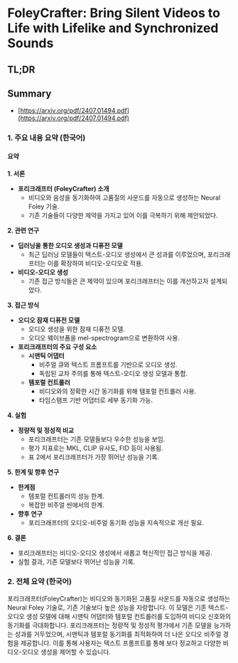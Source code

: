 # FoleyCrafter: Bring Silent Videos to Life with Lifelike and Synchronized Sounds
## TL;DR
## Summary
- [https://arxiv.org/pdf/2407.01494.pdf](https://arxiv.org/pdf/2407.01494.pdf)

### 1. 주요 내용 요약 (한국어)

#### 요약

**1. 서론**
- **포리크래프터 (FoleyCrafter) 소개**
  - 비디오와 음성을 동기화하여 고품질의 사운드를 자동으로 생성하는 Neural Foley 기술.
  - 기존 기술들이 다양한 제약을 가지고 있어 이를 극복하기 위해 제안되었다.

**2. 관련 연구**
- **딥러닝을 통한 오디오 생성과 디퓨전 모델** 
  - 최근 딥러닝 모델들이 텍스트-오디오 생성에서 큰 성과를 이루었으며, 포리크래프터는 이를 확장하여 비디오-오디오로 적용.
- **비디오-오디오 생성** 
  - 기존 접근 방식들은 큰 제약이 있으며 포리크래프터는 이를 개선하고자 설계되었다.

**3. 접근 방식**
- **오디오 잠재 디퓨전 모델** 
  - 오디오 생성을 위한 잠재 디퓨전 모델.
  - 오디오 웨이브폼을 mel-spectrogram으로 변환하여 사용.
- **포리크래프터의 주요 구성 요소**
  - **시맨틱 어댑터**
    - 비주얼 큐와 텍스트 프롬프트를 기반으로 오디오 생성.
    - 독립된 교차 주의를 통해 텍스트-오디오 생성 모델과 통합.
  - **템포럴 컨트롤러**
    - 비디오와의 정확한 시간 동기화를 위해 템포럴 컨트롤러 사용.
    - 타임스탬프 기반 어댑터로 세부 동기화 가능.

**4. 실험**
- **정량적 및 정성적 비교**
  - 포리크래프터는 기존 모델들보다 우수한 성능을 보임.
  - 평가 지표로는 MKL, CLIP 유사도, FID 등이 사용됨.
  - 표 2에서 포리크래프터가 가장 뛰어난 성능을 기록.

**5. 한계 및 향후 연구**
- **한계점**
  - 템포럴 컨트롤러의 성능 한계.
  - 복잡한 비주얼 씬에서의 한계.
- **향후 연구**
  - 포리크래프터의 오디오-비주얼 동기화 성능을 지속적으로 개선 필요.

**6. 결론**
- 포리크래프터는 비디오-오디오 생성에서 새롭고 혁신적인 접근 방식을 제공.
- 실험 결과, 기존 모델보다 뛰어난 성능을 기록.

### 2. 전체 요약 (한국어)

포리크래프터(FoleyCrafter)는 비디오와 동기화된 고품질 사운드를 자동으로 생성하는 Neural Foley 기술로, 기존 기술보다 높은 성능을 자랑합니다. 이 모델은 기존 텍스트-오디오 생성 모델에 대해 시맨틱 어댑터와 템포럴 컨트롤러를 도입하여 비디오 신호와의 동기화를 극대화합니다. 포리크래프터는 정량적 및 정성적 평가에서 기존 모델을 능가하는 성과를 거두었으며, 시맨틱과 템포럴 동기화를 최적화하여 더 나은 오디오 비주얼 경험을 제공합니다. 이를 통해 사용자는 텍스트 프롬프트를 통해 보다 정교하고 다양한 비디오-오디오 생성을 제어할 수 있습니다.